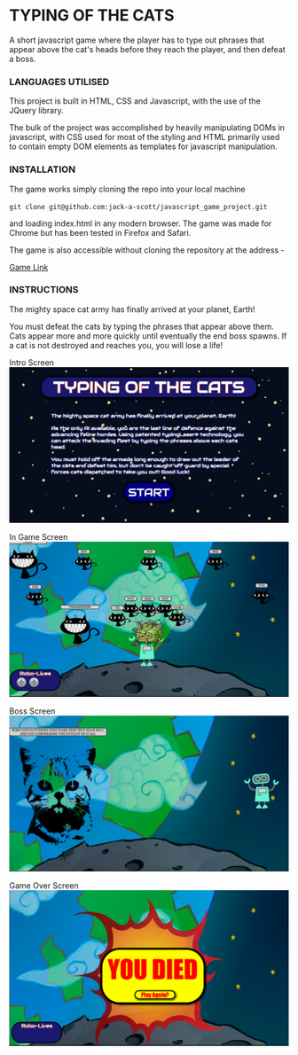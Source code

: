 # TYPING OF THE CATS #

A short javascript game where the player has to type out phrases that appear above the cat's heads before they reach the player, and then defeat a boss.

### LANGUAGES UTILISED ###

This project is built in HTML, CSS and Javascript, with the use of the JQuery library.

The bulk of the project was accomplished by heavily manipulating DOMs in javascript, with CSS used for most of the styling and HTML primarily used to contain empty DOM elements as templates for javascript manipulation.

### INSTALLATION ###

The game works simply cloning the repo into your local machine

`git clone git@github.com:jack-a-scott/javascript_game_project.git`

 and loading index.html in any modern browser. The game was made for Chrome but has been tested in Firefox and Safari.

 The game is also accessible without cloning the repository at the address - 

 [Game Link](https://jack-a-scott.github.io/javascript_game_project)

### INSTRUCTIONS ###

The mighty space cat army has finally arrived at your planet, Earth!

You must defeat the cats by typing the phrases that appear above them. Cats appear more and more quickly until eventually the end boss spawns. If a cat is not destroyed and reaches you, you will lose a life!

Intro Screen
![Introduction](Images/INTROSCREEN.png)

In Game Screen
![In Game Image](Images/MDSCREENSHOT1.png)

Boss Screen
![Boss Image](Images/BOSSSCREEN.png)

Game Over Screen
![Game Over Image](Images/GAMEOVERSCREEN.png)